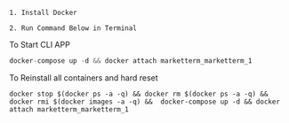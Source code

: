 ```
1. Install Docker
```

``` 
2. Run Command Below in Terminal
```

To Start CLI APP

```php 
docker-compose up -d && docker attach marketterm_marketterm_1
```

To Reinstall all containers and hard reset

``` terminal
docker stop $(docker ps -a -q) && docker rm $(docker ps -a -q) && docker rmi $(docker images -a -q) &&  docker-compose up -d && docker attach marketterm_marketterm_1
```